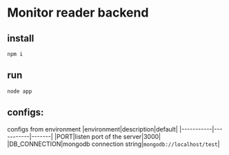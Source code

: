 # Monitor reader backend

## install
```shell
npm i
```
## run
```
node app
```

## configs:
configs from environment
|environment|description|default|
|-----------|-----------|-------|
|PORT|listen port of the server|3000|
|DB_CONNECTION|mongodb connection string|```mongodb://localhost/test```|

